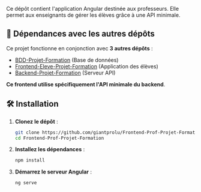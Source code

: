 Ce dépôt contient l'application Angular destinée aux professeurs. Elle permet aux enseignants de gérer les élèves grâce à une API minimale.

## 🚀 Dépendances avec les autres dépôts

Ce projet fonctionne en conjonction avec **3 autres dépôts** :

- [BDD-Projet-Formation](https://github.com/giantprolu/BDD-Projet-Formation) (Base de données)
- [Frontend-Eleve-Projet-Formation](https://github.com/giantprolu/Frontend-Eleve-Projet-Formation) (Application des élèves)
- [Backend-Projet-Formation](https://github.com/giantprolu/Backend-Projet-Formation) (Serveur API)

**Ce frontend utilise spécifiquement l'API minimale du backend**.

## 🛠️ Installation

1. **Clonez le dépôt** :
   ```bash
   git clone https://github.com/giantprolu/Frontend-Prof-Projet-Formation.git
   cd Frontend-Prof-Projet-Formation

2. **Installez les dépendances** :
    ```bash
    npm install

3. **Démarrez le serveur Angular** :
    ```bash
    ng serve